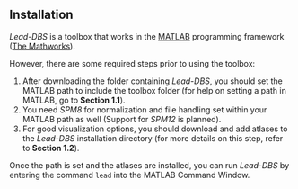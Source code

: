 ## Installation

_Lead-DBS_ is a toolbox that works in the [MATLAB](http://www.mathworks.de/products/matlab/) programming framework ([The Mathworks](http://www.mathworks.com/)).

However, there are some required steps prior to using the toolbox:

1. After downloading the folder containing _Lead-DBS_, you should set the MATLAB path to include the toolbox folder (for help on setting a path in MATLAB, go to **Section 1.1**).
2. You need _SPM8_ for normalization and file handling set within your MATLAB path as well (Support for _SPM12_ is planned).
3. For good visualization options, you should download and add atlases to the _Lead-DBS_ installation directory (for more details on this step, refer to **Section 1.2**).


Once the path is set and the atlases are installed, you can run _Lead-DBS_ by entering the command `lead` into the MATLAB Command Window.

